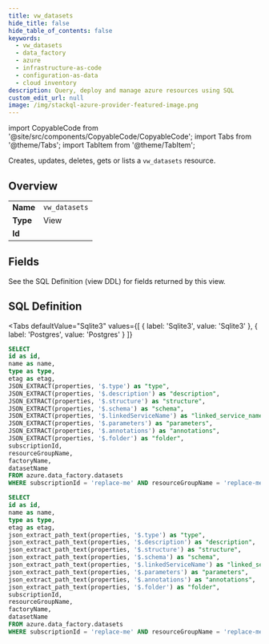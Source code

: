```yaml
--- 
title: vw_datasets
hide_title: false
hide_table_of_contents: false
keywords:
  - vw_datasets
  - data_factory
  - azure
  - infrastructure-as-code
  - configuration-as-data
  - cloud inventory
description: Query, deploy and manage azure resources using SQL
custom_edit_url: null
image: /img/stackql-azure-provider-featured-image.png
---
```


import CopyableCode from '@site/src/components/CopyableCode/CopyableCode';
import Tabs from '@theme/Tabs';
import TabItem from '@theme/TabItem';

Creates, updates, deletes, gets or lists a <code>vw_datasets</code> resource.

## Overview
<table><tbody>
<tr><td><b>Name</b></td><td><code>vw_datasets</code></td></tr>
<tr><td><b>Type</b></td><td>View</td></tr>
<tr><td><b>Id</b></td><td><CopyableCode code="azure.data_factory.vw_datasets" /></td></tr>
</tbody></table>

## Fields

See the SQL Definition (view DDL) for fields returned by this view.

## SQL Definition

<Tabs
defaultValue="Sqlite3"
values={[
{ label: 'Sqlite3', value: 'Sqlite3' },
{ label: 'Postgres', value: 'Postgres' }
]}
>
<TabItem value="Sqlite3">

```sql
SELECT
id as id,
name as name,
type as type,
etag as etag,
JSON_EXTRACT(properties, '$.type') as "type",
JSON_EXTRACT(properties, '$.description') as "description",
JSON_EXTRACT(properties, '$.structure') as "structure",
JSON_EXTRACT(properties, '$.schema') as "schema",
JSON_EXTRACT(properties, '$.linkedServiceName') as "linked_service_name",
JSON_EXTRACT(properties, '$.parameters') as "parameters",
JSON_EXTRACT(properties, '$.annotations') as "annotations",
JSON_EXTRACT(properties, '$.folder') as "folder",
subscriptionId,
resourceGroupName,
factoryName,
datasetName
FROM azure.data_factory.datasets
WHERE subscriptionId = 'replace-me' AND resourceGroupName = 'replace-me' AND factoryName = 'replace-me';
```

</TabItem>
<TabItem value="Postgres">

```sql
SELECT
id as id,
name as name,
type as type,
etag as etag,
json_extract_path_text(properties, '$.type') as "type",
json_extract_path_text(properties, '$.description') as "description",
json_extract_path_text(properties, '$.structure') as "structure",
json_extract_path_text(properties, '$.schema') as "schema",
json_extract_path_text(properties, '$.linkedServiceName') as "linked_service_name",
json_extract_path_text(properties, '$.parameters') as "parameters",
json_extract_path_text(properties, '$.annotations') as "annotations",
json_extract_path_text(properties, '$.folder') as "folder",
subscriptionId,
resourceGroupName,
factoryName,
datasetName
FROM azure.data_factory.datasets
WHERE subscriptionId = 'replace-me' AND resourceGroupName = 'replace-me' AND factoryName = 'replace-me';
```

</TabItem>
</Tabs>
